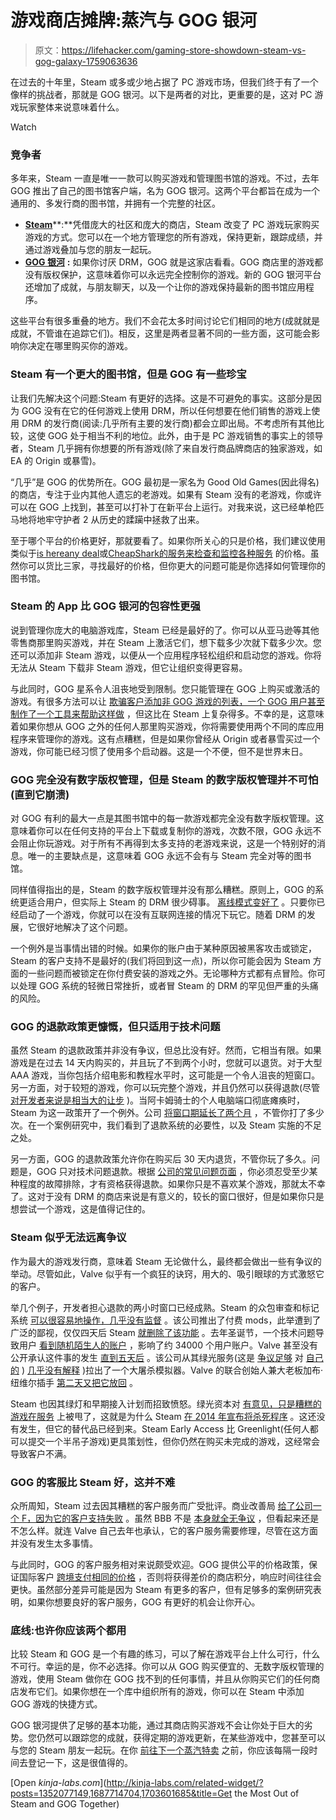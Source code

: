 # 游戏商店摊牌:蒸汽与 GOG 银河

> 原文：<https://lifehacker.com/gaming-store-showdown-steam-vs-gog-galaxy-1759063636>

在过去的十年里，Steam 或多或少地占据了 PC 游戏市场，但我们终于有了一个像样的挑战者，那就是 GOG 银河。以下是两者的对比，更重要的是，这对 PC 游戏玩家整体来说意味着什么。

Watch

### **竞争者**

多年来，Steam 一直是唯一一款可以购买游戏和管理图书馆的游戏。不过，去年 GOG 推出了自己的图书馆客户端，名为 GOG 银河。这两个平台都旨在成为一个通用的、多发行商的图书馆，并拥有一个完整的社区。

*   [**Steam**](http://store.steampowered.com/)**:**凭借庞大的社区和庞大的商店，Steam 改变了 PC 游戏玩家购买游戏的方式。您可以在一个地方管理您的所有游戏，保持更新，跟踪成绩，并通过游戏叠加与您的朋友一起玩。
*   [**GOG 银河**](https://www.gog.com/galaxy) **:** 如果你讨厌 DRM，GOG 就是这家店看看。GOG 商店里的游戏都没有版权保护，这意味着你可以永远完全控制你的游戏。新的 GOG 银河平台还增加了成就，与朋友聊天，以及一个让你的游戏保持最新的图书馆应用程序。

这些平台有很多重叠的地方。我们不会花太多时间讨论它们相同的地方(成就就是成就，不管谁在追踪它们)。相反，这里是两者显著不同的一些方面，这可能会影响你决定在哪里购买你的游戏。

### Steam 有一个更大的图书馆，但是 GOG 有一些珍宝

让我们先解决这个问题:Steam 有更好的选择。这是不可避免的事实。这部分是因为 GOG 没有在它的任何游戏上使用 DRM，所以任何想要在他们销售的游戏上使用 DRM 的发行商(阅读:几乎所有主要的发行商)都会立即出局。不考虑所有其他比较，这使 GOG 处于相当不利的地位。此外，由于是 PC 游戏销售的事实上的领导者，Steam 几乎拥有你想要的所有游戏(除了来自发行商品牌商店的独家游戏，如 EA 的 Origin 或暴雪)。

“几乎”是 GOG 的优势所在。GOG 最初是一家名为 Good Old Games(因此得名)的商店，专注于业内其他人遗忘的老游戏。如果有 Steam 没有的老游戏，你或许可以在 GOG 上找到，甚至可以打补丁在新平台上运行。对我来说，这已经单枪匹马地将地牢守护者 2 从历史的蹂躏中拯救了出来。

至于哪个平台的价格更好，那就要看了。如果你所关心的只是价格，我们建议使用类似于[is hereany deal](http://isthereanydeal.com/)或[CheapShark](http://www.cheapshark.com/)[的服务来检查和监控各种服务](https://lifehacker.com/beyond-steam-the-best-places-to-find-deals-on-pc-games-1459538571) 的价格。虽然你可以货比三家，寻找最好的价格，但你更大的问题可能是你选择如何管理你的图书馆。

### **Steam 的 App 比 GOG 银河的包容性更强**

说到管理你庞大的电脑游戏库，Steam 已经是最好的了。你可以从亚马逊等其他零售商那里购买游戏，并在 Steam 上激活它们，想下载多少次就下载多少次。您还可以添加非 Steam 游戏，以便从一个应用程序轻松组织和启动您的游戏。你将无法从 Steam 下载非 Steam 游戏，但它让组织变得更容易。

与此同时，GOG 星系令人沮丧地受到限制。您只能管理在 GOG 上购买或激活的游戏。有很多方法可以让 [欺骗客户添加非 GOG 游戏](http://www.gog.com/forum/general/adding_external_games_to_galaxy/post1)[的列表，一个 GOG 用户甚至制作了一个工具来帮助这样做](http://www.gog.com/forum/general/nongog_game_adder_for_galaxy_download) ，但这比在 Steam 上复杂得多。不幸的是，这意味着如果你想从 GOG 之外的任何人那里购买游戏，你将需要使用两个不同的库应用程序来管理你的游戏。这有点糟糕，但是如果你曾经从 Origin 或者暴雪买过一个游戏，你可能已经习惯了使用多个启动器。这是一个不便，但不是世界末日。

### **GOG 完全没有数字版权管理，但是 Steam 的数字版权管理并不可怕(直到它崩溃)**

对 GOG 有利的最大一点是其图书馆中的每一款游戏都完全没有数字版权管理。这意味着你可以在任何支持的平台上下载或复制你的游戏，次数不限，GOG 永远不会阻止你玩游戏。对于所有不再得到太多支持的老游戏来说，这是一个特别好的消息。唯一的主要缺点是，这意味着 GOG 永远不会有与 Steam 完全对等的图书馆。

同样值得指出的是，Steam 的数字版权管理并没有那么糟糕。原则上，GOG 的系统更适合用户，但实际上 Steam 的 DRM 很少碍事。 [离线模式变好了](https://support.steampowered.com/kb_article.php?ref=3160-agcb-2555) 。只要你已经启动了一个游戏，你就可以在没有互联网连接的情况下玩它。随着 DRM 的发展，它很好地解决了这个问题。

一个例外是当事情出错的时候。如果你的账户由于某种原因被黑客攻击或锁定，Steam 的客户支持不是最好的(我们将回到这一点)，所以你可能会因为 Steam 方面的一些问题而被锁定在你付费安装的游戏之外。无论哪种方式都有点冒险。你可以处理 GOG 系统的轻微日常挫折，或者冒 Steam 的 DRM 的罕见但严重的头痛的风险。

### **GOG 的退款政策更慷慨，但只适用于技术问题**

虽然 Steam 的退款政策并非没有争议，但总比没有好。然而，它相当有限。如果游戏是在过去 14 天内购买的，并且玩了不到两个小时，您就可以退货。对于大型 AAA 游戏，当你包括介绍电影和教程水平时，这可能是一个令人沮丧的短窗口。另一方面，对于较短的游戏，你可以玩完整个游戏，并且仍然可以获得退款(尽管 [对开发者来说是相当大的让步](http://kotaku.com/steam-refunds-could-cause-some-big-problems-1708523970) )。当阿卡姆骑士的个人电脑端口彻底瘫痪时，Steam 为这一政策开了一个例外。公司 [将窗口期延长了两个月](http://kotaku.com/batman-arkham-knight-pc-refunds-offered-through-2015-1739895290) ，不管你打了多少次。在一个案例研究中，我们看到了退款系统的必要性，以及 Steam 实施的不足之处。

另一方面，GOG 的退款政策允许你在购买后 30 天内退货，不管你玩了多久。问题是，GOG 只对技术问题退款。根据 [公司的常见问题页面](https://www.gog.com/support/website_help/money_back_guarantee) ，你必须忍受至少某种程度的故障排除，才有资格获得退款。如果你只是不喜欢某个游戏，那就太不幸了。这对于没有 DRM 的商店来说是有意义的，较长的窗口很好，但是如果你只是想尝试一个游戏，这是值得记住的。

### Steam 似乎无法远离争议

作为最大的游戏发行商，意味着 Steam 无论做什么，最终都会做出一些有争议的举动。尽管如此，Valve 似乎有一个疯狂的诀窍，用大的、吸引眼球的方式激怒它的客户。

举几个例子，开发者担心退款的两小时窗口已经成熟。Steam 的众包审查和标记系统 [可以很容易地操作，几乎没有监督](http://kotaku.com/steam-review-bombing-is-a-problem-1701088582) 。该公司推出了付费 mods，此举遭到了广泛的鄙视，仅仅四天后 Steam [就删除了该功能](http://kotaku.com/valve-cancels-paid-mods-for-skyrim-1700526130) 。去年圣诞节，一个技术问题导致用户 [看到随机陌生人的账户](http://kotaku.com/steam-goes-nuts-offers-access-to-other-peoples-account-1749718979#_ga=1.6191350.453257177.1410637656) ，影响了约 34000 个用户账户。Valve 甚至没有公开承认这件事的发生 [直到五天后](http://kotaku.com/valve-says-steams-christmas-malfunction-affected-about-1750324479) 。该公司从其绿光服务(这是 [争议足够](http://kotaku.com/controversial-game-highlights-flaws-in-steams-system-1565768119) 对 [自己的](http://kotaku.com/game-developer-whose-last-game-was-booted-off-steam-is-1739484858) ) [几乎没有解释](http://kotaku.com/controversial-shooting-game-pulled-from-steam-greenligh-1671383158) )拉出了一个大屠杀模拟器。Valve 的联合创始人兼大老板加布·纽维尔插手 [第二天又把它放回](http://kotaku.com/hatred-yanked-from-steam-yesterday-is-already-back-1672064186) 。

Steam 也因其绿灯和早期接入计划而招致愤怒。绿光资本对 [有意见，只是糟糕的游戏在服务](https://www.youtube.com/playlist?list=PLlRceUcRZcK17mlpIEPsV8gRg_Kjxuy_3) 上被甩了，这就是为什么 Steam [在 2014 年宣布将杀死程序](http://www.geek.com/games/valve-to-kill-off-steam-greenlight-could-steam-crowdfunding-replace-it-1582378/) 。这还没有发生，但它的替代品已经到来。Steam Early Access 比 Greenlight(任何人都可以提交一个半吊子游戏)更具策划性，但你仍然在购买未完成的游戏，这经常会导致客户不满。

### **GOG 的客服比 Steam 好，这并不难**

众所周知，Steam 过去因其糟糕的客户服务而广受批评。商业改善局 [给了公司一个 F，因为它的客户支持失败](http://kotaku.com/valve-is-not-psyched-they-got-an-f-in-customer-service-1691308332) 。虽然 BBB 不是 [本身就全无争议](http://business.time.com/2013/03/19/why-the-better-business-bureau-should-give-itself-a-bad-grade/) ，但看起来还是不怎么样。就连 Valve 自己去年也承认，它的客户服务需要修理，尽管在这方面并没有发生太多事情。

与此同时，GOG 的客户服务相对来说颇受欢迎。GOG 提供公平的价格政策，保证国际客户 [跨境支付相同的价格](https://www.gog.com/news/getting_back_to_our_roots) ，否则将获得差价的商店积分，响应时间往往会更快。虽然部分差异可能是因为 Steam 有更多的客户，但有足够多的案例研究表明，如果你想要良好的客户服务，GOG 有更好的机会让你开心。

### **底线:也许你应该两个都用**

比较 Steam 和 GOG 是一个有趣的练习，可以了解在游戏平台上什么可行，什么不可行。幸运的是，你不必选择。你可以从 GOG 购买便宜的、无数字版权管理的游戏，使用 Steam 做你在 GOG 找不到的任何事情，并且从你购买它们的任何商店发布它们。如果你想在一个库中组织所有的游戏，你可以在 Steam 中添加 GOG 游戏的快捷方式。

GOG 银河提供了足够的基本功能，通过其商店购买游戏不会让你处于巨大的劣势。您仍然可以跟踪您的成就，获得定期的游戏更新，在某些游戏中，您甚至可以与您的 Steam 朋友一起玩。在你 [前往下一个蒸汽特卖](https://lifehacker.com/how-to-get-the-best-deals-during-this-weeks-steam-sale-735529736) 之前，你应该每隔一段时间去登记一下，这是很值得的。

[Open *kinja-labs.com*](http://kinja-labs.com/related-widget/?posts=1352077149,1687714704,1703601685&title=Get the Most Out of Steam and GOG Together)